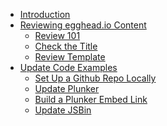 * [Introduction](README.md)
* [Reviewing egghead.io Content]()
  * [Review 101](./01-Review/00-review-101.md)
  * [Check the Title](./01-Review/01-title-lessons.md)
  * [Review Template](./01-Review/02-review-template.md)
* [Update Code Examples]()
  * [Set Up a Github Repo Locally](./02-Update-Code/00-set-up-github.md)
  * [Update Plunker](./02-Update-Code/01-update-plunker.md)
  * [Build a Plunker Embed Link](./02-Update-Code/02-build-plnkr-embed-link.md)
  * [Update JSBin](./02-Update-Code/03-update-jsbin.md)